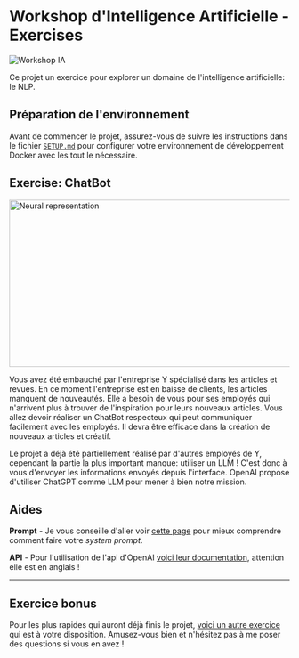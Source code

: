 # Workshop d'Intelligence Artificielle - Exercises
<img src="assets/ia_ban3.jpg" alt="Workshop IA">

Ce projet un exercice pour explorer un domaine de l'intelligence artificielle: le NLP.


## Préparation de l'environnement

Avant de commencer le projet, assurez-vous de suivre les instructions dans le fichier [`SETUP.md`](SETUP.md) pour configurer votre environnement de développement Docker avec les tout le nécessaire.

## Exercise: ChatBot
<img src="assets/chatbot.png" alt="Neural representation" style="width:550px;height:300px;">

Vous avez été embauché par l'entreprise Y spécialisé dans les articles et revues. En ce moment l'entreprise est en baisse de clients, les articles manquent de nouveautés. Elle a besoin de vous pour ses employés qui n'arrivent plus à trouver de l'inspiration pour leurs nouveaux articles.
Vous allez devoir réaliser un ChatBot respecteux qui peut communiquer facilement avec les employés. Il devra être efficace dans la création de nouveaux articles et créatif.

Le projet a déjà été partiellement réalisé par d'autres employés de Y, cependant la partie la plus important manque: utiliser un LLM !
C'est donc à vous d'envoyer les informations envoyés depuis l'interface. OpenAI propose d'utiliser ChatGPT comme LLM pour mener à bien notre mission.

## Aides
**Prompt** - Je vous conseille d'aller voir [cette page](https://www.promptingguide.ai/fr/introduction/elements) pour mieux comprendre comment faire votre *system prompt*.

**API** - Pour l'utilisation de l'api d'OpenAI [voici leur documentation](https://platform.openai.com/docs/guides/text-generation), attention elle est en anglais !

---
## Exercice bonus
Pour les plus rapides qui auront déjà finis le projet, [voici un autre exercice](https://github.com/MaoKoro/workshop_neural_network/tree/main) qui est à votre disposition.
Amusez-vous bien et n'hésitez pas à me poser des questions si vous en avez !
